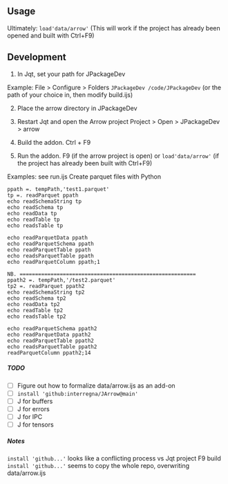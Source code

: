 ## Usage
Ultimately:
`load'data/arrow'`
(This will work if the project has already been opened and built with Ctrl+F9)


## Development
1) In Jqt, set your path for JPackageDev

Example:
File > Configure > Folders
`JPackageDev /code/JPackageDev`
(or the path of your choice in, then modify build.ijs)


2) Place the arrow directory in JPackageDev

3) Restart Jqt and open the Arrow project
Project > Open > JPackageDev > arrow

4) Build the addon.
Ctrl + F9

5) Run the addon.
 F9 (if the arrow project is open)
 or
 `load'data/arrow'` (if the project has already been built with Ctrl+F9)

Examples:
see run.ijs
Create parquet files with Python

```
ppath =. tempPath,'test1.parquet'
tp =. readParquet ppath
echo readSchemaString tp
echo readSchema tp
echo readData tp
echo readTable tp
echo readsTable tp

echo readParquetData ppath
echo readParquetSchema ppath
echo readParquetTable ppath
echo readsParquetTable ppath
echo readParquetColumn ppath;1

NB. =========================================================
ppath2 =. tempPath,'/test2.parquet'
tp2 =. readParquet ppath2
echo readSchemaString tp2
echo readSchema tp2
echo readData tp2
echo readTable tp2
echo readsTable tp2

echo readParquetSchema ppath2
echo readParquetData ppath2
echo readParquetTable ppath2
echo readsParquetTable ppath2
readParquetColumn ppath2;14
```

##### TODO
* [ ] Figure out how to formalize data/arrow.ijs as an add-on
* [ ] `install 'github:interregna/JArrow@main'`
* [ ] J for buffers
* [ ] J for errors
* [ ] J for IPC
* [ ] J for tensors

##### Notes
`install 'github...'` looks like a conflicting process vs Jqt project F9 build
`install 'github...'` seems to copy the whole repo, overwriting data/arrow.ijs

